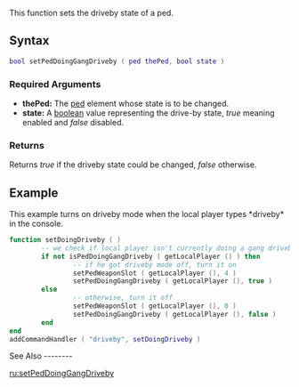 This function sets the driveby state of a ped.

Syntax
------

``` lua
bool setPedDoingGangDriveby ( ped thePed, bool state )
```

### Required Arguments

-   **thePed:** The [ped](/docs/ped.md "wikilink") element whose state is to be changed.
-   **state:** A [boolean](/docs/boolean.md "wikilink") value representing the drive-by state, *true* meaning enabled and *false* disabled.

### Returns

Returns *true* if the driveby state could be changed, *false* otherwise.

Example
-------

<section name="Client" class="client" show="true">
This example turns on driveby mode when the local player types *driveby* in the console.

``` lua
function setDoingDriveby ( )
        -- we check if local player isn't currently doing a gang driveby
        if not isPedDoingGangDriveby ( getLocalPlayer () ) then
                -- if he got driveby mode off, turn it on
                setPedWeaponSlot ( getLocalPlayer (), 4 )
                setPedDoingGangDriveby ( getLocalPlayer (), true )
        else
                -- otherwise, turn it off
                setPedWeaponSlot ( getLocalPlayer (), 0 )
                setPedDoingGangDriveby ( getLocalPlayer (), false )
        end
end
addCommandHandler ( "driveby", setDoingDriveby )
```

</section>
See Also
--------

[ru:setPedDoingGangDriveby](/docs/ru:setpeddoinggangdriveby.md "wikilink")
